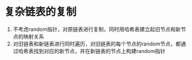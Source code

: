 # 复杂链表的复制

1. 不考虑random指针，对原链表进行复制，同时用哈希表建立起旧节点和新节点的映射关系
2. 对旧链表和新链表进行同时遍历，对旧链表的每个节点的random节点，都通过哈希表找到对应的新节点，并在新链表的节点上构建random指针


